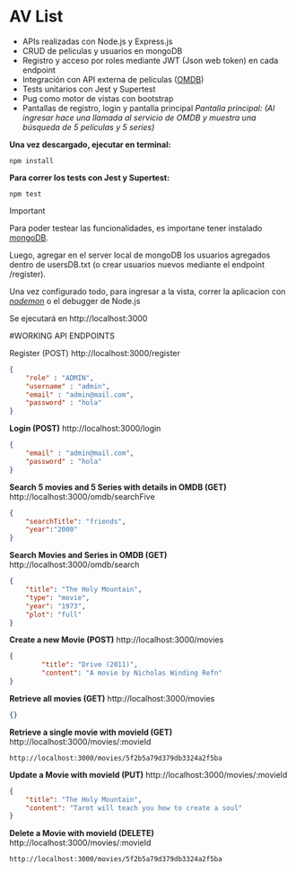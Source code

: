 # AV List

* APIs realizadas con Node.js y Express.js
* CRUD de peliculas y usuarios en mongoDB
* Registro y acceso por roles mediante JWT (Json web token) en cada endpoint
* Integración con API externa de películas ([OMDB](http://www.omdbapi.com/))
* Tests unitarios con Jest y Supertest
* Pug como motor de vistas con bootstrap
* Pantallas de registro, login y pantalla principal
*Pantalla principal: (Al ingresar hace una llamada al servicio de OMDB y muestra una búsqueda de 5 películas y 5 series)*

**Una vez descargado, ejecutar en terminal:**

```
npm install
```

**Para correr los tests con Jest y Supertest:**
```
npm test
```

> [!IMPORTANT]
> Para poder testear las funcionalidades, es importane tener instalado [mongoDB](https://www.mongodb.com/try/download/community?tck=docs_server).
>
>Luego, agregar en el server local de mongoDB los usuarios agregados dentro de usersDB.txt (o crear usuarios nuevos mediante el endpoint /register).

Una vez configurado todo, para ingresar a la vista, correr la aplicacion con *[nodemon](https://nodemon.io/)* o el debugger de Node.js

Se ejecutará en http://localhost:3000

#WORKING API ENDPOINTS

Register (POST)
http://localhost:3000/register


```json
{
    "role" : "ADMIN",
    "username" : "admin",
    "email" : "admin@mail.com",
    "password" : "hola"
}
```

**Login (POST)**
http://localhost:3000/login
```json
{
    "email" : "admin@mail.com",
    "password" : "hola"
}
```
**Search 5 movies and 5 Series with details in OMDB (GET)**
http://localhost:3000/omdb/searchFive
```json
{
	"searchTitle": "friends",
	"year":"2000"
}
```

**Search Movies and Series in OMDB (GET)**
http://localhost:3000/omdb/search
```json
{
	"title": "The Holy Mountain",
	"type": "movie",
	"year": "1973",
	"plot": "full"
}
```

**Create a new Movie (POST)**
http://localhost:3000/movies
```json
{
        "title": "Drive (2011)",
        "content": "A movie by Nicholas Winding Refn"
}
```
**Retrieve all movies (GET)**
http://localhost:3000/movies
```json
{}
```
**Retrieve a single movie with movieId (GET)**
http://localhost:3000/movies/:movieId

`http://localhost:3000/movies/5f2b5a79d379db3324a2f5ba`

**Update a Movie with movieId (PUT)**
http://localhost:3000/movies/:movieId
```json
{
	"title": "The Holy Mountain",
	"content": "Tarot will teach you how to create a soul"
}
```
**Delete a Movie with movieId (DELETE)**
http://localhost:3000/movies/:movieId

`http://localhost:3000/movies/5f2b5a79d379db3324a2f5ba`







